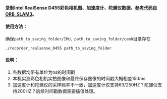 #### 录制Intel RealSense D455彩色相机图、加速度计、陀螺仪数据。[参考代码自ORB_SLAM3](https://github.com/UZ-SLAMLab/ORB_SLAM3/tree/master/Examples/Monocular/recorder_realsense_D435i.cc)。

#### 使用方法：

​	确保`path_to_saving_folder/IMU、path_to_saving_folder/cam0`目录存在

```shell
./recorder_realsense_D455 path_to_saving_folder
```



#### 说明：

1. 各数据均带有单位为ns的时间戳
2. 本机实测彩色相机实拍图像和最终保存图像的时间戳大概相差150ms
3. 加速度计和陀螺仪的采样频率不一致，加速度计仅支持63/250HZ？陀螺仪支持200HZ？后续时间戳数据需要插值处理。